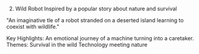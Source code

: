 

2. Wild Robot
Inspired by a popular story about nature and survival

"An imaginative tle of a robot stranded on a deserted island learning to coexist with wildlife."

Key Highlights:
An emotional journey of a machine turning into a caretaker.
Themes:
Survival in the wild
Technology meeting nature

